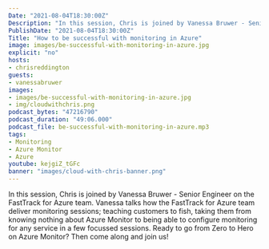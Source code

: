 ```yaml
---
Date: "2021-08-04T18:30:00Z"
Description: "In this session, Chris is joined by Vanessa Bruwer - Senior Engineer on the FastTrack for Azure team. Vanessa talks how the FastTrack for Azure team deliver monitoring sessions; teaching customers to fish, taking them from knowing nothing about Azure Monitor to being able to configure monitoring for any service in a few focussed sessions. Ready to go from Zero to Hero on Azure Monitor? Then come along and join us!"
PublishDate: "2021-08-04T18:30:00Z"
Title: "How to be successful with monitoring in Azure"
image: images/be-successful-with-monitoring-in-azure.jpg
explicit: "no"
hosts:
- chrisreddington
guests:
- vanessabruwer
images:
- images/be-successful-with-monitoring-in-azure.jpg
- img/cloudwithchris.png
podcast_bytes: "47216790"
podcast_duration: "49:06.000"
podcast_file: be-successful-with-monitoring-in-azure.mp3
tags:
- Monitoring
- Azure Monitor
- Azure
youtube: kejgiZ_tGFc
banner: "images/cloud-with-chris-banner.png"
---
```

In this session, Chris is joined by Vanessa Bruwer - Senior Engineer on the FastTrack for Azure team. Vanessa talks how the FastTrack for Azure team deliver monitoring sessions; teaching customers to fish, taking them from knowing nothing about Azure Monitor to being able to configure monitoring for any service in a few focussed sessions. Ready to go from Zero to Hero on Azure Monitor? Then come along and join us!
